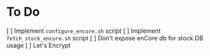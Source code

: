 # To Do
[ ] Implement `configure_encore.sh` script
[ ] Implement `fetch_stock_encore.sh` script
[ ] Don't expose enCore db for stock DB usage
[ ] Let's Encrypt
